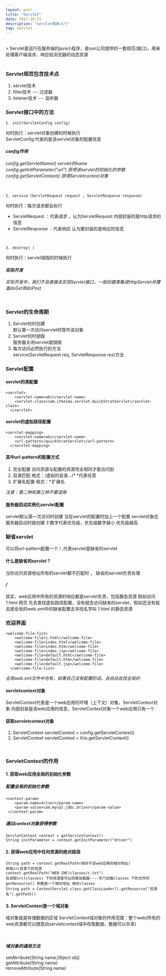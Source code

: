 ```yaml
---
layout: post
title: "Servlet"
date: 2017-10-21 
description: "Servlet简单入门"
tag: servlet 
--- 
```

<br>
> Servlet是运行在服务端的java小程序，是sun公司提供的一套规范(接口)，用来处理客户端请求、响应给浏览器的动态资源<br>

<br>

### Servlet规范包含技术点
1. servlet技术
2. filter技术 --- 过滤器
3. listener技术 --- 监听器

### Servlet接口中的方法
```
1. init(ServletConfig config)
```

何时执行：servlet对象创建的时候执行<br>
ServletConfig:代表的是该servlet对象的配置信息

#### *config作用*
*config.getServletName()   servlet的name*<br>
*config.getInitParameter("url") 获得该servlet的初始化的参数*<br>
*config.getServletContext()  获得Servletcontext对象*<br>

<br>

```
2. service（ServletRequest request , ServletResponse response）
```
何时执行：每次请求都会执行
- ServletRequest ：代表请求 ，认为ServletRequest 内部封装的是http请求的信息
- ServletResponse ：代表响应 认为要封装的是响应的信息<br>

<br>

```
3. destroy( )
```
何时执行：servlet销毁的时候执行

#### *实际开发*
*实际开发中，我们不会直接去实现Servlet接口，一般创建类集成HttpServlet并覆盖doGet和doPost*<br>

<br>

### Servlet的生命周期
1. Servlet何时创建<br>
默认第一次访问servlet时穿件该对象
2. Servlet何时销毁<br>
服务器关闭servlet就销毁
3. 每次访问必然执行的方法<br>
service(ServletRequest req, ServletResponse res)方法

### Servlet配置

#### servlet的类配置
```
<servlet>
    <servlet-name>abc</servlet-name>
    <servlet-class>com.itheima.servlet.QuickStratServlet</servlet-class> 
  </servlet>
```
#### servlet的虚拟路径配置

```
<servlet-mapping>
    <servlet-name>abc</servlet-name>
    <url-pattern>/quickStratServlet</url-pattern>
  </servlet-mapping>
```
#### 其中url-pattern的配置方式
1. 完全配置 访问资源与配置的资源完全相同才能访问到
2. 目录匹配 格式：/虚拟的目录.../*  *代表任意
3. 扩展名配置 格式：*.扩展名<br>

*注意：第二种和第三种不要混用*

#### 服务器启动实例化servlet配置
servlet默认第一次访问时创建
当在servlet的配置时加上一个配置 *<load-on-starup>*  servlet对象在服务器启动时就创建
*<load-on-starup>3<load-on-starup>*  数字代表优先级，优先级数字越小 优先级越高


### 缺省servlet
可以将url-pattern配置一个 / ,代表servlet是缺省的servlet

#### 什么是缺省的servlet？
当你访问资源地址所有的servlet都不匹配时 ， 缺省的servlet负责处理<br>


#### *<url-pattern>/</url-pattern>*
其实，web应用中所有的资源的响应都是servlet负责，包括静态资源
假如访问 *1.html* 网页  先去查找虚拟路径配置，没有就去访问缺省的servlet，假如还没有就去按全局的web.xml中的缺省配置去寻找名字叫 *1.html* 的静态资源


### 欢迎界面

```
<welcome-file-list>
    <welcome-file>1.html</welcome-file>
    <welcome-file>index.html</welcome-file>
    <welcome-file>index.htm</welcome-file>
    <welcome-file>index.jsp</welcome-file>
    <welcome-file>default.html</welcome-file>
    <welcome-file>default.htm</welcome-file>
    <welcome-file>default.jsp</welcome-file>
  </welcome-file-list>
```
*全局web.xml文件中也有，如果自己没有配置的话，会自动去找全局的*<br>

#### servletcontext对象
ServletContext代表是一个web应用的环境（上下文）对象，ServletContext对象     内部封装是该web应用的信息，ServletContext对象一个web应用只有一个<br>


#### 获取servletcontext对象
1. ServletContext servletContext = config.getServletContext()
2. ServletContext servletContext = this.getServletContext()
<br>

### ServletContext的作用

#### 1. 获取web应用全局的初始化参数

##### 配置全局的初始化参数

```
<context-param>
    <param-name>driver</param-name>
    <param-value>com.mysql.jdbc.Driver</param-value>
 </context-param>
```
##### 通过context对象获得参数

```
ServletContext context = getServletContext()
String initParameter = context.getInitParameter("driver")
```
#### 2. 获得web应用中任何资源的绝对路径

```
String path = context.getRealPath(相对于该web应用的相对地址)
获取src目录下的资源
context.getRealPath("WEB-INF/classes/c.txt")
在读取src(classes) 下的资源是可以同类加载器----专门加载classes 下的文件的
getResource() 参数是一个相对地址 相对classes
String path = ContextServlet.class.getClassLoader().getResource("资源名").getPath()

```
#### 3. ServletContext是一个域对象
域对象就是存储数据的区域
ServletContext域对象的作用范围：整个web(所有的web资源都可以随意向servletcontext域中存取数据，数据可以共享)<br>

<br>

#### *域对象的通用方法*
setAtrribute(String name,Object obj)<br>
getAttribute(String name)<br>
removeAttribute(String name)<br>

